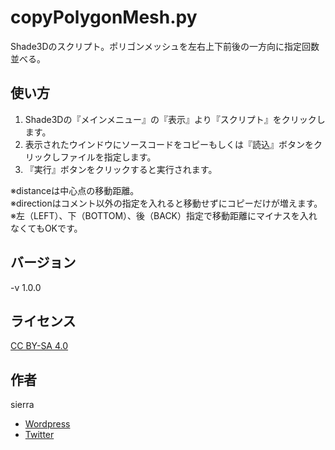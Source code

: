# copyPolygonMesh.py
Shade3Dのスクリプト。ポリゴンメッシュを左右上下前後の一方向に指定回数並べる。

## 使い方
1. Shade3Dの『メインメニュー』の『表示』より『スクリプト』をクリックします。
2. 表示されたウインドウにソースコードをコピーもしくは『読込』ボタンをクリックしファイルを指定します。
3. 『実行』ボタンをクリックすると実行されます。

※distanceは中心点の移動距離。  
※directionはコメント以外の指定を入れると移動せずにコピーだけが増えます。  
※左（LEFT）、下（BOTTOM）、後（BACK）指定で移動距離にマイナスを入れなくてもOKです。  

## バージョン
-v 1.0.0

## ライセンス
[CC BY-SA 4.0](https://creativecommons.org/licenses/by-sa/4.0/)

## 作者
sierra  
- [Wordpress](http://tenteroring.luna.ddns.vc/sierra/)  
- [Twitter](https://twitter.com/sierra2501?lang=ja)
